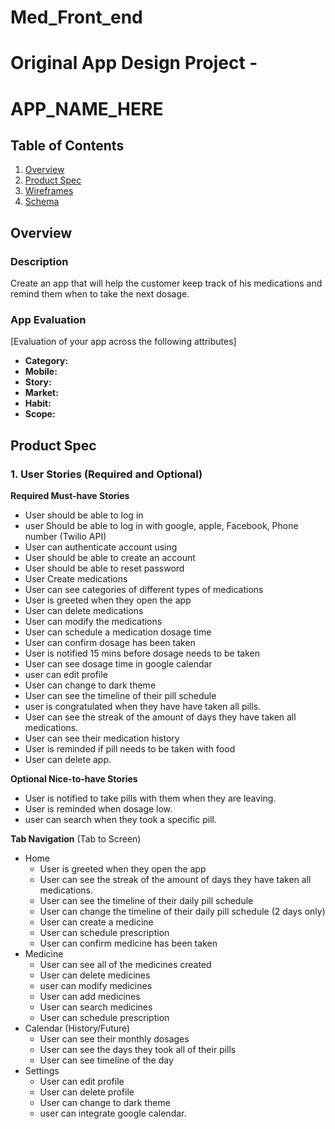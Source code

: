 # Med_Front_end

Original App Design Project - 
===

# APP_NAME_HERE

## Table of Contents
1. [Overview](#Overview)
1. [Product Spec](#Product-Spec)
1. [Wireframes](#Wireframes)
2. [Schema](#Schema)

## Overview
### Description
Create an app that will help the customer keep track of his medications and remind them when to take the next dosage.

### App Evaluation
[Evaluation of your app across the following attributes]
- **Category:**
- **Mobile:**
- **Story:**
- **Market:**
- **Habit:**
- **Scope:**

## Product Spec

### 1. User Stories (Required and Optional)

**Required Must-have Stories**
* User should be able to log in
* user Should be able to log in with google, apple, Facebook, Phone number (Twilio API)
* User can authenticate account using
* User should be able to create an account 
* User should be able to reset password 
* User Create medications 
* User can see categories of different types of medications
* User is greeted when they open the app
* User can delete medications
* User can modify the medications 
* User can schedule a medication dosage time 
* User can confirm dosage has been taken
* User is notified 15 mins before dosage needs to be taken
* User can see dosage time in google calendar 
* user can edit profile
* User can change to dark theme
* User can see the timeline of their pill schedule 
* user is congratulated when they have have taken all pills. 
* User can see the streak of the amount of days they have taken all medications.
* User can see their medication history 
* User is reminded if pill needs to be taken with food 
* User can delete app. 


**Optional Nice-to-have Stories**

* User is notified to take pills with them when they are leaving.
* User is reminded when dosage low.
* user can search when they took a specific pill. 

**Tab Navigation** (Tab to Screen)

* Home 
   * User is greeted when they open the app
   * User can see the streak of the amount of days they have taken all medications.
   * User can see the timeline of their daily pill schedule 
   * User can change the timeline of their daily pill schedule (2 days only)
   * User can create a medicine 
   * User can schedule prescription
   * User can confirm medicine has been taken 
* Medicine 
   * User can see all of the medicines created
   * User can delete medicines
   * user can modify medicines
   * User can add medicines
   * User can search medicines 
   * User can schedule prescription
* Calendar (History/Future)
   * User can see their monthly dosages 
   * User can see the days they took all of their pills
   * User can see timeline of the day 
* Settings
   * User can edit profile 
   * User can delete profile 
   * User can change to dark theme
   * user can integrate google calendar.

